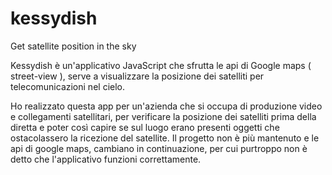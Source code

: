 # kessydish
Get satellite position in the sky

Kessydish è un'applicativo JavaScript che sfrutta le api di Google maps ( street-view ), serve a visualizzare la posizione dei satelliti per telecomunicazioni nel cielo.

Ho realizzato questa app per un'azienda che si occupa di produzione video e collegamenti satellitari, per verificare la posizione dei satelliti prima della diretta e poter così capire se sul luogo erano presenti oggetti che ostacolassero la ricezione del satellite. Il progetto non è più mantenuto e le api di google maps, cambiano in continuazione, per cui purtroppo non è detto che l'applicativo funzioni correttamente.
